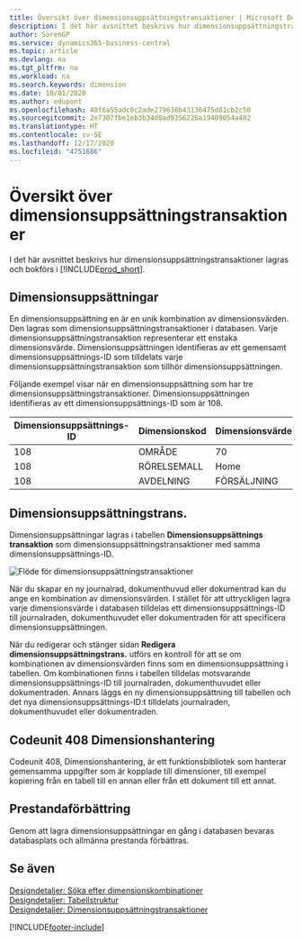 ```yaml
---
title: Översikt över dimensionsuppsättningstransaktioner | Microsoft Docs
description: I det här avsnittet beskrivs hur dimensionsuppsättningstransaktioner lagras och bokförs i Dynamics 365.
author: SorenGP
ms.service: dynamics365-business-central
ms.topic: article
ms.devlang: na
ms.tgt_pltfrm: na
ms.workload: na
ms.search.keywords: dimension
ms.date: 10/01/2020
ms.author: edupont
ms.openlocfilehash: 40f6a55adc0c2ade279638b43136475d81cb2c58
ms.sourcegitcommit: 2e7307fbe1eb3b34d0ad9356226a19409054a402
ms.translationtype: HT
ms.contentlocale: sv-SE
ms.lasthandoff: 12/17/2020
ms.locfileid: "4751686"
---
```

# <a name="dimension-set-entries-overview"></a>Översikt över dimensionsuppsättningstransaktioner
I det här avsnittet beskrivs hur dimensionsuppsättningstransaktioner lagras och bokförs i [!INCLUDE[prod_short](includes/prod_short.md)].  

## <a name="dimension-sets"></a>Dimensionsuppsättningar  
En dimensionsuppsättning en är en unik kombination av dimensionsvärden. Den lagras som dimensionsuppsättningstransaktioner i databasen. Varje dimensionsuppsättningstransaktion representerar ett enstaka dimensionsvärde. Dimensionsuppsättningen identifieras av ett gemensamt dimensionsuppsättnings-ID som tilldelats varje dimensionsuppsättningstransaktion som tillhör dimensionsuppsättningen.  

Följande exempel visar när en dimensionsuppsättning som har tre dimensionsuppsättningstransaktioner. Dimensionsuppsättningen identifieras av ett dimensionsuppsättnings-ID som är 108.  

|Dimensionsuppsättnings-ID|Dimensionskod|Dimensionsvärdekod|Dimensionsvärdesnamn|  
|----------------------|--------------------|--------------------------|--------------------------|  
|108|OMRÅDE|70|Nordamerika|  
|108|RÖRELSEMALL|Home|Start|  
|108|AVDELNING|FÖRSÄLJNING|FÖRS|  

## <a name="dimension-set-entries"></a>Dimensionsuppsättningstrans.  
Dimensionsuppsättningar lagras i tabellen **Dimensionsuppsättnings transaktion** som dimensionsuppsättningstransaktioner med samma dimensionsuppsättnings-ID.  

![Flöde för dimensionsuppsättningstransaktioner](media/dimensionentrynav7.png "Flöde för dimensionsuppsättningstransaktioner")  

När du skapar en ny journalrad, dokumenthuvud eller dokumentrad kan du ange en kombination av dimensionsvärden. I stället för att uttryckligen lagra varje dimensionsvärde i databasen tilldelas ett dimensionsuppsättnings-ID till journalraden, dokumenthuvudet eller dokumentraden för att specificera dimensionsuppsättningen.  

När du redigerar och stänger sidan **Redigera dimensionsuppsättningstrans.** utförs en kontroll för att se om kombinationen av dimensionsvärden finns som en dimensionsuppsättning i tabellen. Om kombinationen finns i tabellen tilldelas motsvarande dimensionsuppsättnings-ID till journalraden, dokumenthuvudet eller dokumentraden. Annars läggs en ny dimensionsuppsättning till tabellen och det nya dimensionsuppsättnings-ID:t tilldelats journalraden, dokumenthuvudet eller dokumentraden.

## <a name="codeunit-408-dimension-management"></a>Codeunit 408 Dimensionshantering
Codeunit 408, Dimensionshantering, är ett funktionsbibliotek som hanterar gemensamma uppgifter som är kopplade till dimensioner, till exempel kopiering från en tabell till en annan eller från ett dokument till ett annat.

## <a name="performance-improvement"></a>Prestandaförbättring  
Genom att lagra dimensionsuppsättningar en gång i databasen bevaras databasplats och allmänna prestanda förbättras.  

## <a name="see-also"></a>Se även  
[Designdetaljer: Söka efter dimensionskombinationer](design-details-searching-for-dimension-combinations.md)   
[Designdetaljer: Tabellstruktur](design-details-table-structure.md)   
[Designdetaljer: Dimensionsuppsättningstransaktioner](design-details-dimension-set-entries.md)   


[!INCLUDE[footer-include](includes/footer-banner.md)]